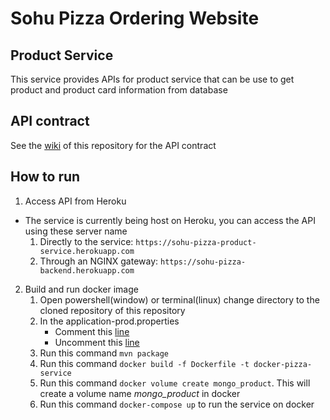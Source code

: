 # Sohu Pizza Ordering Website
## Product Service
This service provides APIs for product service that can be use to get product and product card information from database
## API contract
See the [wiki](https://github.com/Sunfl4wer/sohu-pizza-product-service/wiki) of this repository for the API contract
## How to run
1. Access API from Heroku
* The service is currently being host on Heroku, you can access the API using these server name
    1. Directly to the service: `https://sohu-pizza-product-service.herokuapp.com`
    2. Through an NGINX gateway: `https://sohu-pizza-backend.herokuapp.com`
2. Build and run docker image
    1. Open powershell(window) or terminal(linux) change directory to the cloned repository of this repository
    2. In the application-prod.properties
        * Comment this [line](https://github.com/Sunfl4wer/sohu-pizza-product-service/blob/360d7f9eea5d8593731724b0571815832920b8ce/src/main/resources/application-prod.properties#L10)
        * Uncomment this [line](https://github.com/Sunfl4wer/sohu-pizza-product-service/blob/360d7f9eea5d8593731724b0571815832920b8ce/src/main/resources/application-prod.properties#L9)
    3. Run this command `mvn package`
    4. Run this command `docker build -f Dockerfile -t docker-pizza-service`
    5. Run this command `docker volume create mongo_product`. This will create a volume name _mongo_product_ in docker
    6. Run this command `docker-compose up` to run the service on docker
